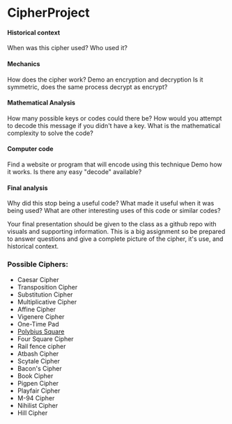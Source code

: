 # CipherProject


#### Historical context
  When was this cipher used? Who used it?
#### Mechanics
  How does the cipher work?
  Demo an encryption and decryption
  Is it symmetric, does the same process decrypt as encrypt?
#### Mathematical Analysis
  How many possible keys or codes could there be?
  How would you attempt to decode this message if you didn't have a key.
  What is the mathematical complexity to solve the code?
#### Computer code
  Find a website or program that will encode using this technique
  Demo how it works.
  Is there any easy "decode" available?
#### Final analysis
  Why did this stop being a useful code?
  What made it useful when it was being used?
  What are other interesting uses of this code or similar codes?

Your final presentation should be given to the class as a github repo with visuals and supporting information. This is a big assignment so be prepared to answer questions and give a complete picture of the cipher, it's use, and historical context.

### Possible Ciphers:
- Caesar Cipher
- Transposition Cipher
- Substitution Cipher
- Multiplicative Cipher
- Affine Cipher
- Vigenere Cipher
- One-Time Pad
- [Polybius Square](https://github.com/EPHS-CyberSecurity-2020-Hour1/CipherProject/blob/Polybius_Cipher/Polybius_history.md)
- Four Square Cipher
- Rail fence cipher
- Atbash Cipher
- Scytale Cipher
- Bacon's Cipher
- Book Cipher
- Pigpen Cipher
- Playfair Cipher
- M-94 Cipher
- Nihilist Cipher
- Hill Cipher
